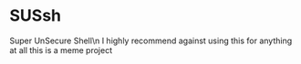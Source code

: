 # SUSsh
Super UnSecure Shell\n
I highly recommend against using this for anything at all this is a meme project
